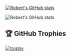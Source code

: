 <!--
**kritomomo/kritomomo** is a ✨ _special_ ✨ repository because its `README.md` (this file) appears on your GitHub profile.

Here are some ideas to get you started:

- 🔭 I’m currently working on ...
- 🌱 I’m currently learning ...
- 👯 I’m looking to collaborate on ...
- 🤔 I’m looking for help with ...
- 💬 Ask me about ...
- 📫 How to reach me: ...
- 😄 Pronouns: ...
- ⚡ Fun fact: ...
-->


[![Robert's GitHub stats](https://github-readme-stats.vercel.app/api/top-langs?username=kritomomo&count_private=true&show_icons=true&text_color=555&theme=radical&layout=compact)](https://github.com/anuraghazra/github-readme-stats)

![Robert's GitHub stats](https://github-readme-stats.vercel.app/api?username=kritomomo&show_icons=true&text_color=555&theme=radical&count_private=true)


## 🏆 GitHub Trophies

[![trophy](https://github-profile-trophy.vercel.app/?username=kritomomo&theme=nord&column=7)](https://github.com/ryo-ma/github-profile-trophy)
